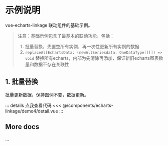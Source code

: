 <script setup>
import LinkageDemo4 from '@/components/echarts-linkage/demo4/index.vue';
</script>

# 示例说明

vue-echarts-linkage 联动组件的基础示例。

> 注意：基础示例包含了最基本的联动功能，包括：
> 1. 批量替换，先置空所有实例，再一次性更新所有实例的数据
> 2. `replaceAllEchartsData: (newAllSeriesdata: OneDataType[][]) => void` 替换所有echarts，内部为先清除再添加，保证新旧echarts图表数量和数据不存在关联性

## 1. 批量替换

批量更新数据，保持图例不变，数据更新。

<LinkageDemo4 />

::: details 点我查看代码
<<< @/components/echarts-linkage/demo4/detail.vue
:::

## More docs

...


